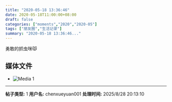 ```yaml
---
title: "2020-05-18 13:36:46"
date: 2020-05-18T11:00:00+08:00
draft: false
categories: ["moments","2020","2020-05"]
tags: ["朋友圈","生活记录"]
summary: "2020-05-18 13:36:46..."
---
```


勇敢的抓虫咪😾

## 媒体文件

- ![Media 1](/Moments/photos/2020-05-18/202005181336460.jpg)

---

**帖子类型:** 1
**用户名:** chenxueyuan001
**处理时间:** 2025/8/28 20:13:10